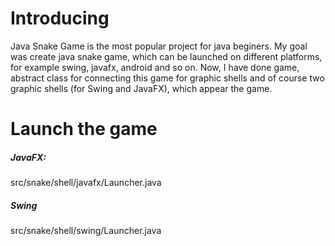 <h1>Introducing</h1>
Java Snake Game is the most popular project for java beginers. My goal was create java snake game, which can be launched on different platforms, for example swing, javafx, android and so on. Now, I have done game, abstract class for connecting this game for graphic shells and of course two graphic shells (for Swing and JavaFX), which appear the game.

<h1>Launch the game</h1>
<h5>JavaFX:</h5>
src/snake/shell/javafx/Launcher.java
<h5>Swing</h5>
src/snake/shell/swing/Launcher.java
